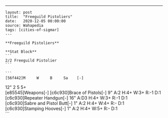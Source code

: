 ---
    layout: post
    title:  "Freeguild Pistoliers"
    date:   2020-12-05 00:00:00
    source: Wahapedia
    tags: [cities-of-sigmar]
    ---
    
    **Freeguild Pistoliers**
    
    **Stat Block**
    ```
    2/2 Freeguild Pistolier
    ```
    
    ```
    [56f442]M     W     B     Sa    [-]
12"   2     5     5+    
[e85545]Weapons[-]
[c6c930]Brace of Pistols[-]
9"     A:2    H:4+   W:3+   R:-1   D:1   
[c6c930]Repeater Handgun[-]
16"    A:D3   H:4+   W:3+   R:-1   D:1   
[c6c930]Sabre and Pistol Butt[-]
1"     A:2    H:4+   W:4+   R:-    D:1   
[c6c930]Stamping Hooves[-]
1"     A:2    H:4+   W:5+   R:-    D:1   
    ```
    
    
    